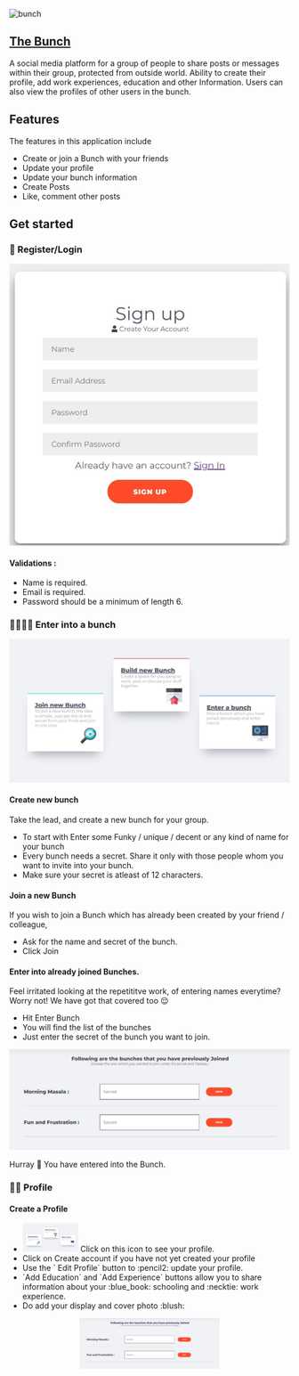 ![bunch](https://user-images.githubusercontent.com/81346987/196438180-dd205212-5e1e-4c20-bf4d-e1db26208910.jpg)

## [The Bunch](https://immense-garden98635.herokuapp.com/)
A social media platform for a group of people to share posts or messages within their group, protected from outside world. Ability to create their profile, add work experiences, education and other Information. Users can also view the profiles of other users in the bunch.

## Features
The features in this application include 
- Create or join a Bunch with your friends
- Update your profile
- Update your bunch information
- Create Posts
- Like, comment other posts

## Get started

### :e-mail: Register/Login
<p align="center">
    <img src="https://github.com/RangerCreaky/TheBunchReUpload/blob/master/snapshots/login.jpg" alt="Material Bread logo">
</p>

#### Validations : 
- Name is required.
- Email is required.
- Password should be a minimum of length 6.


### :family_man_man_girl_girl: Enter into a bunch
<p align="center">
    <img src="https://github.com/RangerCreaky/TheBunchReUpload/blob/master/snapshots/bunchLanding.jpg" alt="Material Bread logo">
</p>

#### Create new bunch
Take the lead, and create a new bunch for your group.
- To start with Enter some Funky / unique / decent or any kind of name for your bunch
- Every bunch needs a secret. Share it only with those people whom you want to invite into your bunch.
- Make sure your secret is atleast of 12 characters.

#### Join a new Bunch
If you wish to join a Bunch which has already been created by your friend / colleague,
- Ask for the name and secret of the bunch.
- Click Join

#### Enter into already joined Bunches.
Feel irritated looking at the repetititve work, of entering names everytime?
Worry not! We have got that covered too :relieved: 
- Hit Enter Bunch
- You will find the list of the bunches
- Just enter the secret of the bunch you want to join.

<p align="center">
    <img width="" src="https://github.com/RangerCreaky/TheBunchReUpload/blob/master/snapshots/enterBunch.jpg" alt="Material Bread logo">
</p>

Hurray :open_hands: You have entered into the Bunch.

### :supervillain_man: Profile
#### Create a Profile

<p align="center">
    <ul>
        <li> <img width="100px" src="https://github.com/RangerCreaky/TheBunchReUpload/blob/master/snapshots/bunchLanding.jpg" alt="Material Bread logo"> Click on this icon to see your profile. </li>
        <li> Click on Create account if you have not yet created your profile </li>
        <li> Use the ` Edit Profile` button to :pencil2: update your profile. </li> 
        <li> `Add Education` and `Add Experience` buttons allow you to share information about your :blue_book: schooling and :necktie: work experience. </li>
        <li> Do add your display and cover photo :blush: </li>
    </ul>
</p>

<p align="center">
    <img width="50%" src="https://github.com/RangerCreaky/TheBunchReUpload/blob/master/snapshots/enterBunch.jpg" alt="Material Bread logo">
</p>





